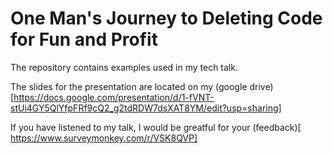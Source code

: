 # One Man's Journey to Deleting Code for Fun and Profit
The repository contains examples used in my tech talk.

The slides for the presentation are located on my (google drive)[https://docs.google.com/presentation/d/1-fVNT-stUi4GY5QlYfpFRf9cQ2_g2tdRDW7dsXAT8YM/edit?usp=sharing]

If you have listened to my talk, I would be greatful for your (feedback)[
https://www.surveymonkey.com/r/VSK8QVP]
